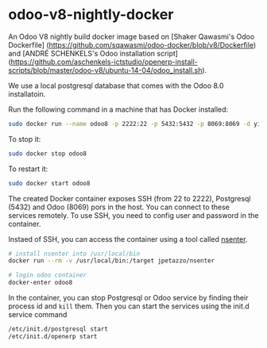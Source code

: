 odoo-v8-nightly-docker
======================

An Odoo V8 nightly build docker image based on [Shaker Qawasmi's Odoo Dockerfile]
(https://github.com/sqawasmi/odoo-docker/blob/v8/Dockerfile) and 
[ANDRÉ SCHENKELS's Odoo installation script] 
(https://github.com/aschenkels-ictstudio/openerp-install-scripts/blob/master/odoo-v8/ubuntu-14-04/odoo_install.sh). 

We use a local postgresql database that comes with the Odoo 8.0 installatoin. 

Run the following command in a machine that has Docker installed: 

```bash
sudo docker run --name odoo8 -p 2222:22 -p 5432:5432 -p 8069:8069 -d yingliu4203/odoo8nightly  
```

To stop it:

```bash
sudo docker stop odoo8
```

To restart it:

```bash
sudo docker start odoo8
```

The created Docker container exposes SSH (from 22 to 2222), Postgresql (5432) and Odoo (8069)
pors in the host. You can connect to these services remotely. 
To use SSH, you need to config user and password in the container. 

Instaed of SSH, you can access the container using a tool called 
[nsenter](https://github.com/jpetazzo/nsenter). 

```bash
# install nsenter into /usr/local/bin
docker run --rm -v /usr/local/bin:/target jpetazzo/nsenter

# login odoo container
docker-enter odoo8
```

In the container, you can stop Postgresql or Odoo service 
by finding their process id and `kill`  them.
Then you can start the services using the init.d service command

```bash
/etc/init.d/postgresql start 
/etc/init.d/openerp start
```
